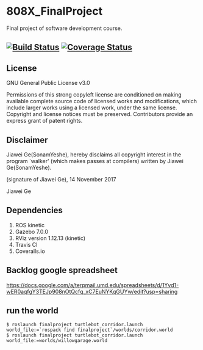 # 808X_FinalProject
Final project of software development course.

[![Build Status](https://travis-ci.org/SonamYeshe/808X_FinalProject.svg?branch=master)](https://travis-ci.org/SonamYeshe/808X_FinalProject)
[![Coverage Status](https://coveralls.io/repos/github/SonamYeshe/808X_FinalProject/badge.svg?branch=master)](https://coveralls.io/github/SonamYeshe/808X_FinalProject?branch=master)
---

## License
GNU General Public License v3.0

Permissions of this strong copyleft license are conditioned on making available complete source code of licensed works and modifications, which include larger works using a licensed work, under the same license. Copyright and license notices must be preserved. Contributors provide an express grant of patent rights.

## Disclaimer 
Jiawei Ge(SonamYeshe), hereby disclaims all copyright interest in the program `walker' (which makes passes at compilers) written by Jiawei Ge(SonamYeshe).

 (signature of Jiawei Ge), 14 November 2017

 Jiawei Ge

## Dependencies
1. ROS kinetic
2. Gazebo 7.0.0
3. RViz version 1.12.13 (kinetic)
4. Travis CI
5. Coveralls.io

## Backlog google spreadsheet
https://docs.google.com/a/terpmail.umd.edu/spreadsheets/d/1Yvd1-wER0aqfgY3TEJp908nOtQcfq_xC7EuNYKqGUYw/edit?usp=sharing

## run the world
```
$ roslaunch finalproject turtlebot_corridor.launch world_file:=`rospack find finalproject`/worlds/corridor.world
$ roslaunch finalproject turtlebot_corridor.launch world_file:=worlds/willowgarage.world
```
